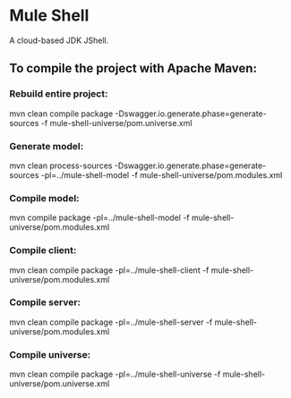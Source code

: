 # Mule Shell
A cloud-based JDK JShell.

## To compile the project with Apache Maven:

### Rebuild entire project:
mvn clean compile package -Dswagger.io.generate.phase=generate-sources -f mule-shell-universe/pom.universe.xml

### Generate model:
mvn clean process-sources -Dswagger.io.generate.phase=generate-sources -pl=../mule-shell-model -f mule-shell-universe/pom.modules.xml

### Compile model:
mvn compile package -pl=../mule-shell-model -f mule-shell-universe/pom.modules.xml

### Compile client:
mvn clean compile package -pl=../mule-shell-client -f mule-shell-universe/pom.modules.xml

### Compile server:
mvn clean compile package -pl=../mule-shell-server -f mule-shell-universe/pom.modules.xml

### Compile universe:
mvn clean compile package -pl=../mule-shell-universe -f mule-shell-universe/pom.universe.xml
